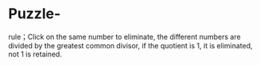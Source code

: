 # Puzzle-
rule；Click on the same number to eliminate, the different numbers are divided by the greatest common divisor, if the quotient is 1, it is eliminated, not 1 is retained.
